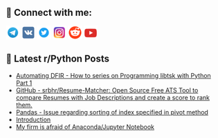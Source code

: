 ## 🔎 Connect with me:
[<img src="https://github.com/bullbesh/bullbesh/blob/main/images/Telegram.png" width="32" height="32" />](https://t.me/bullbesh)
[<img src="https://github.com/bullbesh/bullbesh/blob/main/images/VK.png" width="32" height="32" />](https://vk.com/bullbesh)
[<img src="https://github.com/bullbesh/bullbesh/blob/main/images/Twitter.png" width="32" height="32" />](https://twitter.com/bullbesh1)
[<img src="https://github.com/bullbesh/bullbesh/blob/main/images/Instagram.png" width="32" height="32" />](https://www.instagram.com/bullbesh)
[<img src="https://github.com/bullbesh/bullbesh/blob/main/images/Reddit.png" width="32" height="32" />](https://www.reddit.com/user/bullbesh)
[<img src="https://github.com/bullbesh/bullbesh/blob/main/images/YouTube.png" width="32" height="32" />](https://www.youtube.com/channel/UCtfjRs6uzgq5mfm8S06WTcg)

## 📕 Latest r/Python Posts
<!-- BLOG-POST-LIST:START -->
- [Automating DFIR - How to series on Programming libtsk with Python Part 1](https://www.reddit.com/r/Python/comments/15bdbwj/automating_dfir_how_to_series_on_programming/)
- [GitHub - srbhr/Resume-Matcher: Open Source Free ATS Tool to compare Resumes with Job Descriptions and create a score to rank them.](https://www.reddit.com/r/Python/comments/15b94e5/github_srbhrresumematcher_open_source_free_ats/)
- [Pandas - Issue regarding sorting of index specified in pivot method](https://www.reddit.com/r/Python/comments/15b8dqu/pandas_issue_regarding_sorting_of_index_specified/)
- [Introduction](https://www.reddit.com/r/Python/comments/15b813c/introduction/)
- [My firm is afraid of Anaconda/Jupyter Notebook](https://www.reddit.com/r/Python/comments/15b6j1n/my_firm_is_afraid_of_anacondajupyter_notebook/)
<!-- BLOG-POST-LIST:END -->
